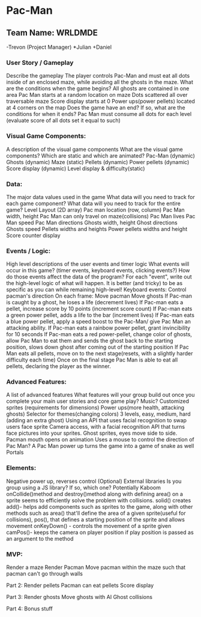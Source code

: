 # Pac-Man
## Team Name: WRLDMDE
-Trevon (Project Manager)
*Julian
+Daniel
### User Story / Gameplay
Describe the gameplay
	The player controls Pac-Man and must eat all dots inside of an enclosed maze, while avoiding all the ghosts in the maze. 
What are the conditions when the game begins?
All ghosts are contained in one area
Pac Man starts at a random location on maze
Dots scattered all over traversable maze
Score display starts at 0 
Power ups(power pellets) located at 4 corners on the map
Does the game have an end? If so, what are the conditions for when it ends?
Pac Man must consume all dots for each level (evaluate score of all dots set it equal to such) 
### Visual Game Components:
A description of the visual game components
What are the visual game components? Which are static and which are animated?
Pac-Man (dynamic)
Ghosts (dynamic)
Maze (static)
Pellets (dynamic)
Power pellets (dynamic)
Score display (dynamic)
Level display & difficulty(static)
### Data:
The major data values used in the game
What data will you need to track for each game component?
What data will you need to track for the entire game?
Level Layout (2D array)
Pac man location (row, column)
Pac Man width, height
Pac Man can only travel on maze(collisions)
Pac Man lives
Pac Man speed 
Pac Man directions
Ghosts width, height
Ghost directions 
Ghosts speed
Pellets widths and heights
Power pellets widths and height
Score counter display 
### Events / Logic:
High level descriptions of the user events and timer logic
What events will occur in this game? (timer events, keyboard events, clicking events?)
How do those events affect the data of the program?
For each "event", write out the high-level logic of what will happen. It is better (and tricky) to be as specific as you can while remaining high-level!
Keyboard events:
Control pacman's direction
On each frame:
Move pacman
Move ghosts
If Pac-man is caught by a ghost, he loses a life (decrement lives)
If Pac-man eats a pellet, increase score by 10 points (increment score count)
If Pac-man eats a green power pellet, adds a life to the bar (increment lives)
If Pac-man eats a blue power pellet, apply a speed boost to the Pac-Man/ give Pac Man an attacking ability.
If Pac-man eats a rainbow power pellet, grant invincibility for 10 seconds
If Pac-man eats a red power-pellet, change color of ghosts, allow Pac Man to eat them and sends the ghost back to the starting position, slows down ghost after coming out of the starting position
If Pac Man eats all pellets, move on to the next stage(resets, with a slightly harder difficulty each time)
Once on the final stage Pac Man is able to eat all pellets, declaring the player as the winner.
### Advanced Features:
A list of advanced features
What features will your group build out once you complete your main user stories and core game play?
Music?
Customized sprites (requirements for dimensions) 
Power ups(more health, attacking ghosts)
Selector for themes(changing colors)
3 levels, easy, medium, hard (adding an extra ghost) 
Using an API that uses facial recognition to swap users face sprite 
Camera access, with a facial recognition API that turns face pictures into your sprites. Ghost sprites, eyes move side to side. Pacman mouth opens on animation
Uses a mouse to control the direction of Pac Man?
A Pac Man power up turns the game into a game of snake as well
Portals
### Elements:
Negative power up, reverses control 
(Optional) External libraries
Is you group using a JS library? If so, which one?
Potentially Kaboom
onCollide()method and destroy()method along with defining area() on a sprite seems to efficiently solve the problem with collisions.
solid() creates 
add()- helps add components such as sprites to the game, along with other methods such as area() that'll define the area of a given sprite(useful for collisions), pos(), that defines a starting position of the sprite and allows movement
onKeyDown() - controls the movement of a sprite given 
camPos()- keeps the camera on player position if play position is passed as an argument to the method


### MVP:
Render a maze
Render Pacman
Move pacman within the maze such that pacman can't go through walls

Part 2:
Render pellets
Pacman can eat pellets
Score display

Part 3:
Render ghosts
Move ghosts with AI
Ghost collisions

Part 4:
Bonus stuff

